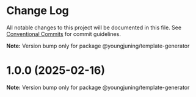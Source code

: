 # Change Log

All notable changes to this project will be documented in this file.
See [Conventional Commits](https://conventionalcommits.org) for commit guidelines.



**Note:** Version bump only for package @youngjuning/template-generator





# 1.0.0 (2025-02-16)

**Note:** Version bump only for package @youngjuning/template-generator
